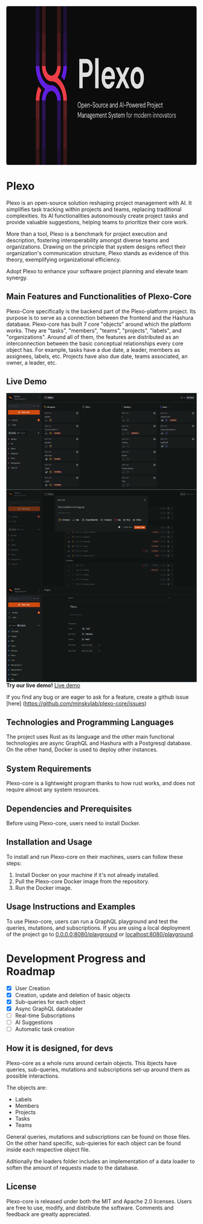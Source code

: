 <!-- <picture>
  <source media="(prefers-color-scheme: dark)" srcset="/public/plexo_logo_white_text.svg">
  <source media="(prefers-color-scheme: light)" srcset="/public/plexo_logo_black_text.svg">
  <img alt="Plexo logoype" src="/public/plexo_logo_black_text.svg">
</picture> -->

<img alt="Plexo | Open-Source and AI-Powered Project Management System for modern innovators" src="/public/plexo_gh_banner.png" height="420" align="center">

# Plexo

Plexo is an open-source solution reshaping project management with AI. It simplifies task tracking within projects and teams, replacing traditional complexities. Its AI functionalities autonomously create project tasks and provide valuable suggestions, helping teams to prioritize their core work.

More than a tool, Plexo is a benchmark for project execution and description, fostering interoperability amongst diverse teams and organizations. Drawing on the principle that system designs reflect their organization's communication structure, Plexo stands as evidence of this theory, exemplifying organizational efficiency.

Adopt Plexo to enhance your software project planning and elevate team synergy.

## Main Features and Functionalities of Plexo-Core

Plexo-Core specifically is the backend part of the Plexo-platform project. Its purpose is to serve as a connection between the frontend and the Hashura database. Plexo-core has built 7 core "objects" around which the platform works. They are "tasks", "members", "teams", "projects", "labels", and "organizations". Around all of them, the features are distributed as an interconnection between the basic conceptual relationships every core object has. For example, tasks have a due date, a leader, members as assignees, labels, etc. Projects have also due date, teams associated, an owner, a leader, etc.

## Live Demo

<img align="right" height="255" src="/public/plexo-live-1.svg" alt="Image of tasks on board view" title="Board view Plexo">

<img align="right" height="255" src="/public/plexo-live-2.svg" alt="Image of task creation with tasks list view on the back" title="Task creation Plexo">

<img align="right" height="255" src="/public/plexo-live-3.svg" alt="View of one of the projects" title="In project view Plexo">

**Try our live demo!** [Live demo](https://demo.plexo.app/)

If you find any bug or are eager to ask for a feature, create a github issue [here] (https://github.com/minskylab/plexo-core/issues)

## Technologies and Programming Languages

The project uses Rust as its language and the other main functional technologies are async GraphQL and Hashura with a Postgresql database. On the other hand, Docker is used to deploy other instances.

## System Requirements

Plexo-core is a lightweight program thanks to how rust works, and does not require almost any system resources.

## Dependencies and Prerequisites

Before using Plexo-core, users need to install Docker.

## Installation and Usage

To install and run Plexo-core on their machines, users can follow these steps:

1. Install Docker on your machine if it's not already installed.
2. Pull the Plexo-core Docker image from the repository.
3. Run the Docker image.

## Usage Instructions and Examples

To use Plexo-core, users can run a GraphQL playground and test the queries, mutations, and subscriptions.
If you are using a local deployment of the project go to [0.0.0.0:8080/playground](http://0.0.0.0:8080/playground) or [localhost:8080/playground](http://localhost:8080/playground).

# Development Progress and Roadmap

- [x] User Creation
- [x] Creation, update and deletion of basic objects
- [x] Sub-queries for each object
- [x] Async GraphQL dataloader
- [ ] Real-time Subscriptions
- [ ] AI Suggestions
- [ ] Automatic task creation

## How it is designed, for devs

Plexo-core as a whole runs around certain objects. This ibjects have queries, sub-queries, mutations and subscriptions set-up around them as possible interactions.

The objects are:

- Labels
- Members
- Projects
- Tasks
- Teams

General queries, mutations and subscriptions can be found on those files. On the other hand specific, sub-quieries for each object can be found inside each respective object file.

Aditionally the loaders folder includes an implementation of a data loader to soften the amount of requests made to the database.

## License

Plexo-core is released under both the MIT and Apache 2.0 licenses. Users are free to use, modify, and distribute the software. Comments and feedback are greatly appreciated.
